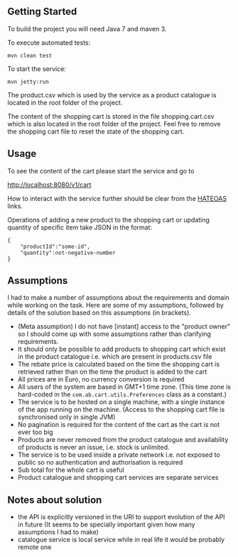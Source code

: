 ## Getting Started

To build the project you will need Java 7 and maven 3.

To execute automated tests:

    mvn clean test

To start the service:

    mvn jetty:run

The product.csv which is used by the service as a product catalogue is located in the root folder of the project.

The content of the shopping cart is stored in the file shopping.cart.csv which is also located in the root folder of the project. Feel free to remove the shopping cart file to reset the state of the shopping cart.

## Usage

To see the content of the cart please start the service and go to

[http://localhost:8080/v1/cart](http://localhost:8080/v1/cart)

How to interact with the service further should be clear from the [HATEOAS](http://en.wikipedia.org/wiki/HATEOAS) links.

Operations of adding a new product to the shopping cart or updating quantity of specific item take JSON in the format:

    {
        "productId":"some-id",
        "quantity":not-negative-number
    }

## Assumptions

I had to make a number of assumptions about the requirements and domain while working on the task. Here are some of my assumptions, followed by details of the solution based on this assumptions (in brackets).

* (Meta assumption) I do not have [instant] access to the "product owner" so I should come up with some assumptions rather than clarifying requirements.
* It should only be possible to add products to shopping cart which exist in the product catalogue i.e. which are present in products.csv file
* The rebate price is calculated based on the time the shopping cart is retrieved rather than on the time the product is added to the cart
* All prices are in Euro, no currency conversion is required
* All users of the system are based in GMT+1 time zone. (This time zone is hard-coded in the <code>com.ab.cart.utils.Preferences</code> class as a constant.)
* The service is to be hosted on a single machine, with a single instance of the app running on the machine. (Access to the shopping cart file is synchronised only in single JVM)
* No pagination is required for the content of the cart as the cart is not ever too big
* Products are never removed from the product catalogue and availability of products is never an issue, i.e. stock is unlimited.
* The service is to be used inside a private network i.e. not exposed to public so no authentication and authorisation is required
* Sub total for the whole cart is useful
* Product catalogue and shopping cart services are separate services

## Notes about solution

* the API is explicitly versioned in the URI to support evolution of the API in future (It seems to be specially important given how many assumptions I had to make)
* catalogue service is local service while in real life it would be probably remote one


